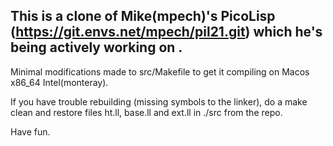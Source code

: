 ## This is a clone of Mike(mpech)'s PicoLisp (https://git.envs.net/mpech/pil21.git) which he's being actively working on .

Minimal modifications made to src/Makefile to get it compiling on Macos x86_64 Intel(monteray).

If you have trouble rebuilding (missing symbols to the linker), do a make clean and restore files ht.ll, base.ll and ext.ll in ./src from the repo. 

Have fun.